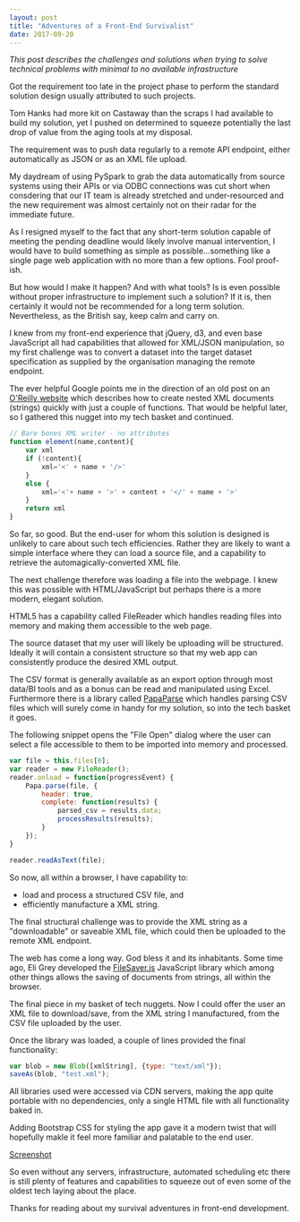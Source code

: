 ```yaml
---
layout: post
title: "Adventures of a Front-End Survivalist"
date: 2017-09-20
---
```


*This post describes the challenges and solutions when trying to solve technical problems with minimal to no available infrastructure*

Got the requirement too late in the project phase to perform the standard solution design usually attributed to such projects.

Tom Hanks had more kit on Castaway than the scraps I had available to build my solution, yet I pushed on determined to squeeze potentially the last drop of value from the aging tools at my disposal.

The requirement was to push data regularly to a remote API endpoint, either automatically as JSON or as an XML file upload.

My daydream of using PySpark to grab the data automatically from source systems using their APIs or via ODBC connections was cut short when consdering that our IT team is already stretched and under-resourced and the new requirement was almost certainly not on their radar for the immediate future.

As I resigned myself to the fact that any short-term solution capable of meeting the pending deadline would likely involve manual intervention, I would have to build something as simple as possible...something like a single page web application with no more than a few options. Fool proof-ish.

But how would I make it happen? And with what tools? Is is even possible without proper infrastructure to implement such a solution? If it is, then certainly it would not be recommended for a long term solution. Nevertheless, as the British say, keep calm and carry on.

I knew from my front-end experience that jQuery, d3, and even base JavaScript all had capabilities that allowed for XML/JSON manipulation, so my first challenge was to convert a dataset into the target dataset specification as supplied by the organisation managing the remote endpoint.

The ever helpful Google points me in the direction of an old post on an [O'Reilly website](http://archive.oreilly.com/pub/h/2127) which describes how to create nested XML documents (strings) quickly with just a couple of functions. That would be helpful later, so I gathered this nugget into my tech basket and continued.

~~~ javascript
// Bare bones XML writer - no attributes
function element(name,content){
    var xml
    if (!content){
        xml='<' + name + '/>'
    }
    else {
        xml='<'+ name + '>' + content + '</' + name + '>'
    }
    return xml
}
~~~

So far, so good. But the end-user for whom this solution is designed is unlikely to care about such tech efficiencies. Rather they are likely to want a simple interface where they can load a source file, and a capability to retrieve the automagically-converted XML file.

The next challenge therefore was loading a file into the webpage. I knew this was possible with HTML/JavaScript but perhaps there is a more modern, elegant solution. 

HTML5 has a capability called FileReader which handles reading files into memory and making them accessible to the web page.

The source dataset that my user will likely be uploading will be structured. Ideally it will contain a consistent structure so that my web app can consistently produce the desired XML output.

The CSV format is generally available as an export option through most data/BI tools and as a bonus can be read and manipulated using Excel. Furthermore there is a library called [PapaParse](http://papaparse.com/) which handles parsing CSV files which will surely come in handy for my solution, so into the tech basket it goes.

The following snippet opens the "File Open" dialog where the user can select a file accessible to them to be imported into memory and processed.

~~~ javascript
var file = this.files[0];
var reader = new FileReader();
reader.onload = function(progressEvent) {
    Papa.parse(file, {   
        header: true,   
        complete: function(results) {    
            parsed_csv = results.data;    
            processResults(results);   
        }  
    }); 
}  

reader.readAsText(file);
~~~

So now, all within a browser, I have capability to:
- load and process a structured CSV file, and 
- efficiently manufacture a XML string.

The final structural challenge was to provide the XML string as a "downloadable" or saveable XML file, which could then be uploaded to the remote XML endpoint.

The web has come a long way. God bless it and its inhabitants. Some time ago, Eli Grey developed the [FileSaver.js](https://eligrey.com/blog/saving-generated-files-on-the-client-side/) JavaScript library which among other things allows the saving of documents from strings, all within the browser.

The final piece in my basket of tech nuggets. Now I could offer the user an XML file to download/save, from the XML string I manufactured, from the CSV file uploaded by the user.

Once the library was loaded, a couple of lines provided the final functionality:

~~~ javascript
var blob = new Blob([xmlString], {type: "text/xml"});
saveAs(blob, "test.xml");
~~~

All libraries used were accessed via CDN servers, making the app quite portable with no dependencies, only a single HTML file with all functionality baked in.

Adding Bootstrap CSS for styling the app gave it a modern twist that will hopefully makle it feel more familiar and palatable to the end user.

[Screenshot](https://github.com/mwportfolio/mwportfolio.github.io/raw/master/screenshots/CSV-to-XML-Conversion-Screenshot.png)

So even without any servers, infrastructure, automated scheduling etc there is still plenty of features and capabilities to squeeze out of even some of the oldest tech laying about the place.

Thanks for reading about my survival adventures in front-end development.
